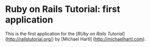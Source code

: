 # Ruby on Rails Tutorial: first application

This is the first application for the [*RUby on Rails Tutorial*] (http://railstutorial.org/) by [Michael Hartl] (http://michaelhartl.com).
